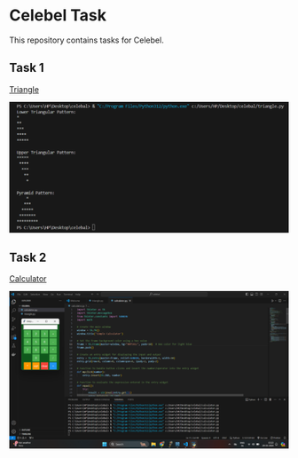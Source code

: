 # Celebel Task

This repository contains tasks for Celebel.

## Task 1
[Triangle]([https://github.com/yourusername/yourrepository/task1](https://github.com/Uni-Bo/celebel_task/blob/main/triangle.py))

![Task 1 Screenshot](https://github.com/Uni-Bo/celebel_task/blob/main/Screenshot%202024-05-29%20152627.png)

## Task 2
[Calculator]([https://github.com/yourusername/yourrepository/task2](https://github.com/Uni-Bo/celebel_task/blob/main/calculator.py))

![Task 2 Screenshot](https://github.com/Uni-Bo/celebel_task/blob/main/Screenshot%202024-05-29%20152352.png)
